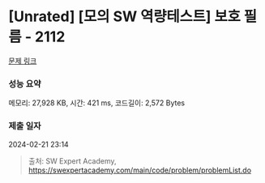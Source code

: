 # [Unrated] [모의 SW 역량테스트] 보호 필름 - 2112 

[문제 링크](https://swexpertacademy.com/main/code/problem/problemDetail.do?contestProbId=AV5V1SYKAaUDFAWu) 

### 성능 요약

메모리: 27,928 KB, 시간: 421 ms, 코드길이: 2,572 Bytes

### 제출 일자

2024-02-21 23:14



> 출처: SW Expert Academy, https://swexpertacademy.com/main/code/problem/problemList.do
